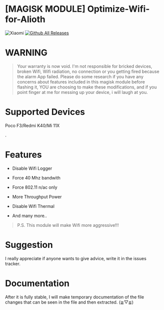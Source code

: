 # [MAGISK MODULE] Optimize-Wifi-for-Alioth
![Xiaomi](https://img.shields.io/badge/Xiaomi-%23FF6900.svg?style=for-the-badge&logo=xiaomi&logoColor=white)
[![Github All Releases](https://img.shields.io/github/downloads/IRedDragonICY/Optimize-Wifi-for-Alioth/total.svg)]()

# WARNING
>Your warranty is now void.
>I'm not responsible for bricked devices, broken Wifi,
Wifi radiation, no connection or you getting fired because the alarm App failed. Please do some research if you have any concerns about features included in this magisk module before flashing it, YOU are choosing to make these modifications, and if you point finger at me for messing up your device, i will laugh at you.

# Supported Devices
Poco F3/Redmi K40/Mi 11X

.
# Features

* Disable Wifi Logger

* Force 40 Mhz bandwith

* Force 802.11 n/ac only

* More Throughput Power

* Disable Wifi Thermal

* And many more..

>P.S. This module will make Wifi more aggressive!!!

# Suggestion
I really appreciate if anyone wants to give advice, write it in the issues tracker.


# Documentation
After it is fully stable, I will make temporary documentation of the file changes that can be seen in the file and then extracted. (≧▽≦)
